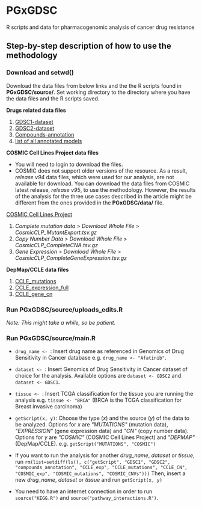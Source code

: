 # PGxGDSC
R scripts and data for pharmacogenomic analysis of cancer drug resistance

## Step-by-step description of how to use the methodology

### Download and setwd()
Download the data files from below links and the the R scripts found in **PGxGDSC/source/**. Set working directory to the directory where you have the data files and the R scripts saved.

**Drugs related data files**
1. [GDSC1-dataset](ftp://ftp.sanger.ac.uk/pub/project/cancerrxgene/releases/current_release/GDSC1_fitted_dose_response_25Feb20.xlsx)
2. [GDSC2-dataset](ftp://ftp.sanger.ac.uk/pub/project/cancerrxgene/releases/current_release/GDSC2_fitted_dose_response_25Feb20.xlsx)
3. [Compounds-annotation](ftp://ftp.sanger.ac.uk/pub/project/cancerrxgene/releases/current_release/screened_compunds_rel_8.2.csv)
4. [list of all annotated models](https://cog.sanger.ac.uk/cmp/download/model_list_20210719.csv)

**COSMIC Cell Lines Project data files**
- You will need to login to download the files.
- COSMIC does not support older versions of the resource. As a result, *release v94* data files, which were used for our analysis, are not available for download. You can download the data files from COSMIC latest release, *release v95*, to use the methodology. However, the results of the analysis for the three use cases described in the article might be different from the ones provided in the **PGxGDSC/data/** file.

[COSMIC Cell Lines Project](https://cancer.sanger.ac.uk/cell_lines/download)
1. *Complete mutation data* > *Download Whole File* > *CosmicCLP_MutantExport.tsv.gz*
2. *Copy Number Data* > *Download Whole File* > *CosmicCLP_CompleteCNA.tsv.gz*
3. *Gene Expression* > *Download Whole File* > *CosmicCLP_CompleteGeneExpression.tsv.gz*

**DepMap/CCLE data files**
1. [CCLE_mutations](https://ndownloader.figshare.com/files/29125233)
2. [CCLE_expression_full](https://ndownloader.figshare.com/files/29124810)
3. [CCLE_gene_cn](https://ndownloader.figshare.com/files/29125230)

### Run PGxGDSC/source/uploads_edits.R
*Note: This might take a while, so be patient.*

### Run PGxGDSC/source/main.R
- `drug_name <- `: Insert drug name as referenced in Genomics of Drug Sensitivity in Cancer database e.g. `drug_name <- "Afatinib"`.

- `dataset <- `: Insert Genomics of Drug Sensitivity in Cancer dataset of choice for the analysis. Available options are `dataset <- GDSC2` and `dataset <- GDSC1`.

- `tissue <- `: Insert TCGA classification for the tissue you are running the analysis e.g. `tissue <- "BRCA"` (BRCA is the TCGA classification for Breast invasive carcinoma)

- `getScript(x, y)`: Choose the type (*x*) and the source (*y*) of the data to be analyzed. Options for *x* are *"MUTATIONS"* (mutation data), *"EXPRESSION"* (gene expression data) and *"CN"* (copy number data). Options for *y* are *"COSMIC"* (COSMIC Cell Lines Project) and *"DEPMAP"* (DepMap/CCLE). e.g. `getScript("MUTATIONS", "COSMIC")`

- If you want to run the analysis for another *drug_name*, *dataset* or *tissue*, run
`rm(list=setdiff(ls(), c("getScript", "GDSC1", "GDSC2", "compounds_annotation", "CCLE_exp", "CCLE_mutations", "CCLE_CN", "COSMIC_exp", "COSMIC_mutations", "COSMIC_CNVs")))`
Then, insert a new *drug_name*, *dataset* or *tissue* and run `getScript(x, y)`

- You need to have an internet connection in order to run `source("KEGG.R")` and `source("pathway_interactions.R")`.






